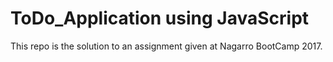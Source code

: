 # ToDo_Application using JavaScript
This repo is the solution to an assignment given at Nagarro BootCamp 2017.

